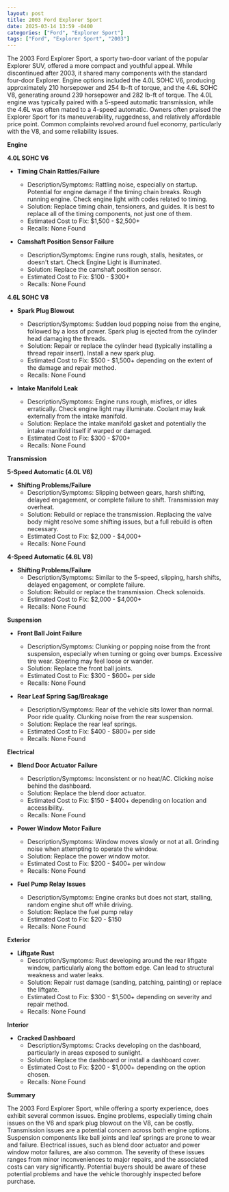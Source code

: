 ```yaml
---
layout: post
title: 2003 Ford Explorer Sport
date: 2025-03-14 13:59 -0400
categories: ["Ford", "Explorer Sport"]
tags: ["Ford", "Explorer Sport", "2003"]
---
```

The 2003 Ford Explorer Sport, a sporty two-door variant of the popular Explorer SUV, offered a more compact and youthful appeal. While discontinued after 2003, it shared many components with the standard four-door Explorer. Engine options included the 4.0L SOHC V6, producing approximately 210 horsepower and 254 lb-ft of torque, and the 4.6L SOHC V8, generating around 239 horsepower and 282 lb-ft of torque. The 4.0L engine was typically paired with a 5-speed automatic transmission, while the 4.6L was often mated to a 4-speed automatic. Owners often praised the Explorer Sport for its maneuverability, ruggedness, and relatively affordable price point. Common complaints revolved around fuel economy, particularly with the V8, and some reliability issues.

**Engine**

**4.0L SOHC V6**
* **Timing Chain Rattles/Failure**
    * Description/Symptoms: Rattling noise, especially on startup. Potential for engine damage if the timing chain breaks. Rough running engine. Check engine light with codes related to timing.
    * Solution: Replace timing chain, tensioners, and guides. It is best to replace all of the timing components, not just one of them.
    * Estimated Cost to Fix: $1,500 - $2,500+
    * Recalls: None Found

* **Camshaft Position Sensor Failure**
    * Description/Symptoms: Engine runs rough, stalls, hesitates, or doesn't start. Check Engine Light is illuminated.
    * Solution: Replace the camshaft position sensor.
    * Estimated Cost to Fix: $100 - $300+
    * Recalls: None Found

**4.6L SOHC V8**

* **Spark Plug Blowout**
    * Description/Symptoms: Sudden loud popping noise from the engine, followed by a loss of power. Spark plug is ejected from the cylinder head damaging the threads.
    * Solution: Repair or replace the cylinder head (typically installing a thread repair insert). Install a new spark plug.
    * Estimated Cost to Fix: $500 - $1,500+ depending on the extent of the damage and repair method.
    * Recalls: None Found

* **Intake Manifold Leak**
    * Description/Symptoms: Engine runs rough, misfires, or idles erratically. Check engine light may illuminate. Coolant may leak externally from the intake manifold.
    * Solution: Replace the intake manifold gasket and potentially the intake manifold itself if warped or damaged.
    * Estimated Cost to Fix: $300 - $700+
    * Recalls: None Found

**Transmission**

**5-Speed Automatic (4.0L V6)**

* **Shifting Problems/Failure**
    * Description/Symptoms: Slipping between gears, harsh shifting, delayed engagement, or complete failure to shift. Transmission may overheat.
    * Solution: Rebuild or replace the transmission. Replacing the valve body might resolve some shifting issues, but a full rebuild is often necessary.
    * Estimated Cost to Fix: $2,000 - $4,000+
    * Recalls: None Found

**4-Speed Automatic (4.6L V8)**

* **Shifting Problems/Failure**
    * Description/Symptoms: Similar to the 5-speed, slipping, harsh shifts, delayed engagement, or complete failure.
    * Solution: Rebuild or replace the transmission. Check solenoids.
    * Estimated Cost to Fix: $2,000 - $4,000+
    * Recalls: None Found

**Suspension**

* **Front Ball Joint Failure**
    * Description/Symptoms: Clunking or popping noise from the front suspension, especially when turning or going over bumps. Excessive tire wear. Steering may feel loose or wander.
    * Solution: Replace the front ball joints.
    * Estimated Cost to Fix: $300 - $600+ per side
    * Recalls: None Found

* **Rear Leaf Spring Sag/Breakage**
    * Description/Symptoms: Rear of the vehicle sits lower than normal. Poor ride quality. Clunking noise from the rear suspension.
    * Solution: Replace the rear leaf springs.
    * Estimated Cost to Fix: $400 - $800+ per side
    * Recalls: None Found

**Electrical**

* **Blend Door Actuator Failure**
    * Description/Symptoms: Inconsistent or no heat/AC. Clicking noise behind the dashboard.
    * Solution: Replace the blend door actuator.
    * Estimated Cost to Fix: $150 - $400+ depending on location and accessibility.
    * Recalls: None Found

* **Power Window Motor Failure**
    * Description/Symptoms: Window moves slowly or not at all. Grinding noise when attempting to operate the window.
    * Solution: Replace the power window motor.
    * Estimated Cost to Fix: $200 - $400+ per window
    * Recalls: None Found

* **Fuel Pump Relay Issues**
     * Description/Symptoms: Engine cranks but does not start, stalling, random engine shut off while driving.
     * Solution: Replace the fuel pump relay
     * Estimated Cost to Fix: $20 - $150
     * Recalls: None Found

**Exterior**

* **Liftgate Rust**
    * Description/Symptoms: Rust developing around the rear liftgate window, particularly along the bottom edge. Can lead to structural weakness and water leaks.
    * Solution: Repair rust damage (sanding, patching, painting) or replace the liftgate.
    * Estimated Cost to Fix: $300 - $1,500+ depending on severity and repair method.
    * Recalls: None Found

**Interior**

* **Cracked Dashboard**
    * Description/Symptoms: Cracks developing on the dashboard, particularly in areas exposed to sunlight.
    * Solution: Replace the dashboard or install a dashboard cover.
    * Estimated Cost to Fix: $200 - $1,000+ depending on the option chosen.
    * Recalls: None Found

**Summary**

The 2003 Ford Explorer Sport, while offering a sporty experience, does exhibit several common issues. Engine problems, especially timing chain issues on the V6 and spark plug blowout on the V8, can be costly. Transmission issues are a potential concern across both engine options. Suspension components like ball joints and leaf springs are prone to wear and failure. Electrical issues, such as blend door actuator and power window motor failures, are also common. The severity of these issues ranges from minor inconveniences to major repairs, and the associated costs can vary significantly. Potential buyers should be aware of these potential problems and have the vehicle thoroughly inspected before purchase.

